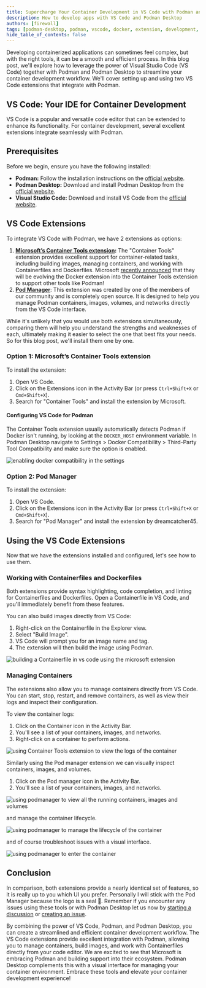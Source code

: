 ```yaml
---
title: Supercharge Your Container Development in VS Code with Podman and Podman Desktop
description: How to develop apps with VS Code and Podman Desktop
authors: [firewall]
tags: [podman-desktop, podman, vscode, docker, extension, development, container, tools]
hide_table_of_contents: false
---
```


Developing containerized applications can sometimes feel complex, but with the right tools, it can be a smooth and efficient process. In this blog post, we'll explore how to leverage the power of Visual Studio Code (VS Code) together with Podman and Podman Desktop to streamline your container development workflow. We'll cover setting up and using two VS Code extensions that integrate with Podman.

## VS Code: Your IDE for Container Development

VS Code is a popular and versatile code editor that can be extended to enhance its functionality. For container development, several excellent extensions integrate seamlessly with Podman.

## Prerequisites

Before we begin, ensure you have the following installed:

- **Podman:** Follow the installation instructions on the [official website](https://podman.io/).
- **Podman Desktop:** Download and install Podman Desktop from the [official website](https://podman-desktop.io/downloads).
- **Visual Studio Code:** Download and install VS Code from the [official website](https://code.visualstudio.com/download).

## **VS Code Extensions**

To integrate VS Code with Podman, we have 2 extensions as options:

1. [**Microsoft’s Container Tools extension**](https://marketplace.visualstudio.com/items?itemName=ms-azuretools.vscode-containers)**:** The "Container Tools" extension provides excellent support for container-related tasks, including building images, managing containers, and working with Containerfiles and Dockerfiles. Microsoft [recently announced](https://techcommunity.microsoft.com/blog/AppsonAzureBlog/major-updates-to-vs-code-docker-introducing-container-tools/4400609) that they will be evolving the Docker extension into the Container Tools extension to support other tools like Podman!
2. [**Pod Manager**](https://marketplace.visualstudio.com/items/?itemName=dreamcatcher45.podmanager): This extension was created by one of the members of our community and is completely open source. It is designed to help you manage Podman containers, images, volumes, and networks directly from the VS Code interface.

While it's unlikely that you would use both extensions simultaneously, comparing them will help you understand the strengths and weaknesses of each, ultimately making it easier to select the one that best fits your needs. So for this blog post, we'll install them one by one.

### Option 1: Microsoft’s Container Tools extension

To install the extension:

1. Open VS Code.
2. Click on the Extensions icon in the Activity Bar (or press `Ctrl+Shift+X` or `Cmd+Shift+X`).
3. Search for "Container Tools" and install the extension by Microsoft.

#### Configuring VS Code for Podman

The Container Tools extension usually automatically detects Podman if Docker isn't running, by looking at the `DOCKER_HOST` environment variable. In Podman Desktop navigate to Settings \> Docker Compatibility \> Third-Party Tool Compatibility and make sure the option is enabled.

![enabling docker compatibility in the settings](img/vs-code-podman/docker-compatibility.png)

### Option 2: Pod Manager

To install the extension:

1. Open VS Code.
2. Click on the Extensions icon in the Activity Bar (or press `Ctrl+Shift+X` or `Cmd+Shift+X`).
3. Search for "Pod Manager" and install the extension by dreamcatcher45.

## Using the VS Code Extensions

Now that we have the extensions installed and configured, let's see how to use them.

### Working with Containerfiles and Dockerfiles

Both extensions provide syntax highlighting, code completion, and linting for Containerfiles and Dockerfiles. Open a Containerfile in VS Code, and you'll immediately benefit from these features.

You can also build images directly from VS Code:

1. Right-click on the Containerfile in the Explorer view.
2. Select "Build Image".
3. VS Code will prompt you for an image name and tag.
4. The extension will then build the image using Podman.

![building a Containerfile in vs code using the microsoft extension](img/vs-code-podman/build-image.png)

### Managing Containers

The extensions also allow you to manage containers directly from VS Code. You can start, stop, restart, and remove containers, as well as view their logs and inspect their configuration.

To view the container logs:

1. Click on the Container icon in the Activity Bar.
2. You'll see a list of your containers, images, and networks.
3. Right-click on a container to perform actions.

![using Container Tools extension to view the logs of the container](img/vs-code-podman/view-logs.png)

Similarly using the Pod manager extension we can visually inspect containers, images, and volumes.

1. Click on the Pod manager icon in the Activity Bar.
2. You'll see a list of your containers, images, and networks.

![using podmanager to view all the running containers, images and volumes](img/vs-code-podman/podmanager-details.png)

and manage the container lifecycle.

![using podmanager to manage the lifecycle of the container](img/vs-code-podman/interact-with-container.png)

and of course troubleshoot issues with a visual interface.

![using podmanager to enter the container](img/vs-code-podman/podmanager-details.png)

## Conclusion

In comparison, both extensions provide a nearly identical set of features, so it is really up to you which UI you prefer. Personally I will stick with the Pod Manager because the logo is a seal 🦭. Remember if you encounter any issues using these tools or with Podman Desktop let us now by [starting a discussion](https://github.com/podman-desktop/podman-desktop/discussions) or [creating an issue](https://github.com/podman-desktop/podman-desktop/issues).

By combining the power of VS Code, Podman, and Podman Desktop, you can create a streamlined and efficient container development workflow. The VS Code extensions provide excellent integration with Podman, allowing you to manage containers, build images, and work with Containerfiles directly from your code editor. We are excited to see that Microsoft is embracing Podman and building support into their ecosystem. Podman Desktop complements this with a visual interface for managing your container environment. Embrace these tools and elevate your container development experience!
